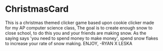 # ChristmasCard
 This is a christmas themed clicker game based upon cookie clicker made for my AP 
 computer science class, The goal is to create enough snow to close school, to do 
 this you and your friends are making snow. As the saying says 'you need to spend 
 money to make money', spend snow flakes to increase your rate of snow making.
  ENJOY,
   -RYAN X LESKA
